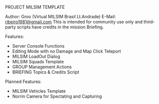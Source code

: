 PROJECT MILSIM TEMPLATE

Author: Groo (Virtual MILSIM Brasil Lt.Andrade)
E-Mail: ribeiro1981@gmail.com
This is intended for community use only and third-party scripts have credits in the mission Briefing.

Features:
- Server Console Functions
- Editing Mode with no Damage and Map Click Teleport
- MILSIM LoadOut Dialog
- MILSIM Squads Template
- GROUP Management Actions
- BRIEFING Topics & Credits Script

Planned Features:

- MILSIM Vehicles Template
- Norrin Camera for Spectating and Capturing

	
